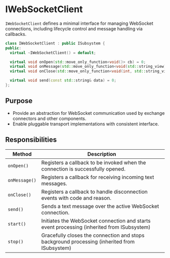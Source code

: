 # IWebSocketClient

`IWebSocketClient` defines a minimal interface for managing WebSocket connections, including lifecycle control and message handling via callbacks.

```cpp
class IWebSocketClient : public ISubsystem {
public:
  virtual ~IWebSocketClient() = default;

  virtual void onOpen(std::move_only_function<void()> cb) = 0;
  virtual void onMessage(std::move_only_function<void(std::string_view)> cb) = 0;
  virtual void onClose(std::move_only_function<void(int, std::string_view)> cb) = 0;

  virtual void send(const std::string& data) = 0;
};
```

## Purpose

* Provide an abstraction for WebSocket communication used by exchange connectors and other components.
* Enable pluggable transport implementations with consistent interface.

## Responsibilities

| Method        | Description                                                                                               |
| ------------- | ----------------------------------------------------------------------------------------------------------|
| `onOpen()`    | Registers a callback to be invoked when the connection is successfully opened.                            |
| `onMessage()` | Registers a callback for receiving incoming text messages.                                                |
| `onClose()`   | Registers a callback to handle disconnection events with code and reason.                                 |
| `send()`      | Sends a text message over the active WebSocket connection.                                                |
| `start()`     | Initiates the WebSocket connection and starts event processing (inherited from ISubsystem)                |
| `stop()`      | Gracefully closes the connection and stops background processing (inherited from ISubsystem)              |
